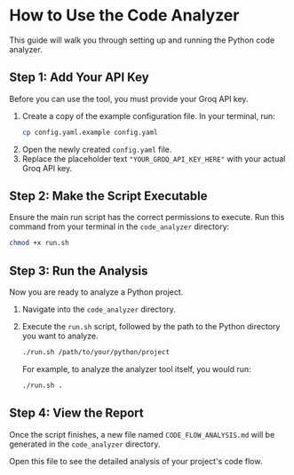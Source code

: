# How to Use the Code Analyzer

This guide will walk you through setting up and running the Python code analyzer.

## Step 1: Add Your API Key

Before you can use the tool, you must provide your Groq API key.

1.  Create a copy of the example configuration file. In your terminal, run:
    ```bash
    cp config.yaml.example config.yaml
    ```
2.  Open the newly created `config.yaml` file.
3.  Replace the placeholder text `"YOUR_GROQ_API_KEY_HERE"` with your actual Groq API key.

## Step 2: Make the Script Executable

Ensure the main run script has the correct permissions to execute. Run this command from your terminal in the `code_analyzer` directory:

```bash
chmod +x run.sh
```

## Step 3: Run the Analysis

Now you are ready to analyze a Python project.

1.  Navigate into the `code_analyzer` directory.
2.  Execute the `run.sh` script, followed by the path to the Python directory you want to analyze.

    ```bash
    ./run.sh /path/to/your/python/project
    ```

    For example, to analyze the analyzer tool itself, you would run:

    ```bash
    ./run.sh .
    ```

## Step 4: View the Report

Once the script finishes, a new file named `CODE_FLOW_ANALYSIS.md` will be generated in the `code_analyzer` directory.

Open this file to see the detailed analysis of your project's code flow.
